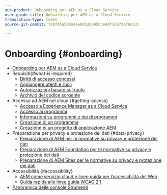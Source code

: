 ```yaml
---
sub-product: Onboarding per AEM as a Cloud Service
user-guide-title: Onboarding per AEM as a Cloud Service
translation-type: tm+mt
source-git-commit: 720f45a50591ee9d1d0b95bce04f1bb73ef9cb31

---
```



# Onboarding {#onboarding}

+ [Onboarding per AEM as a Cloud Service](/help/onboarding/home.md)
+ Requisiti{#what-is-required}
   + [Diritti di accesso concessi](what-is-required/access-rights-granted.md)
   + [Aggiungere utenti e ruoli](what-is-required/add-users-roles.md)
   + [Autorizzazioni basate sul ruolo](what-is-required/role-based-permissions.md)
   + [Archivio del codice sorgente](what-is-required/source-code-repository.md)
+ Accesso ad AEM nel cloud {#getting-access}
   + [Accesso a Experience Manager as a Cloud Service](getting-access-to-aem-in-cloud/navigation.md)
   + [Accesso ai programmi](getting-access-to-aem-in-cloud/first-time-login.md)
   + [Informazioni su programmi e tipi di programmi](getting-access-to-aem-in-cloud/understand-program-types.md)
   + [Creazione di un programma](getting-access-to-aem-in-cloud/creating-a-program.md)
   + [Creazione di un progetto di applicazione AEM](getting-access-to-aem-in-cloud/creating-aem-application-project.md)
+ Preparazione per privacy e protezione dei dati {#data-privacy}
   + [Preparazione di AEM per le normative su privacy e protezione dei dati](data-privacy-and-protection-readiness/aem-readiness.md)
   + [Preparazione di AEM Foundation per le normative su privacy e protezione dei dati](data-privacy-and-protection-readiness/foundation-readiness.md)
   + [Preparazione di AEM Sites per le normative su privacy e protezione dei dati](data-privacy-and-protection-readiness/sites-readiness.md)
+ Accessibilità {#accessibility}
   + [AEM come servizio cloud e linee guida per l’accessibilità del Web](accessibility/web-accessibility.md)
   + [Guida rapida alle linee guida WCAG 2.1](accessibility/quick-guide-wcag.md)
+ [Panoramica delle console Strumenti](tools-consoles.md)
